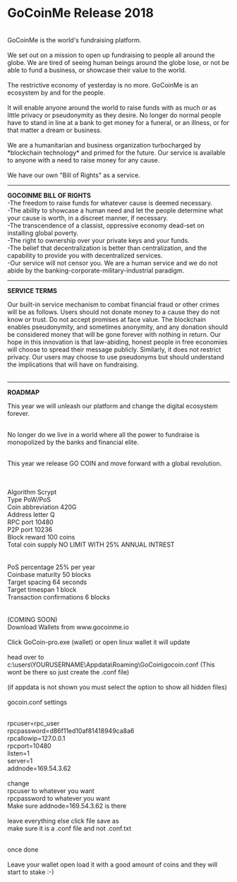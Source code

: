 ﻿# <b>GoCoinMe Release 2018</b><br>
<br>
GoCoinMe is the world's fundraising platform.<br>
<br>
We set out on a mission to open up fundraising to people all around the globe.  We are tired of seeing human beings around the globe lose, or not be able to fund a business, or showcase their value to the world.<br>
<br>
The restrictive economy of yesterday is no more.  GoCoinMe is an ecosystem by and for the people.<br>
<br>
It will enable anyone around the world to raise funds with as much or as little privacy or pseudonymity as they desire.  No longer do normal people have to stand in line at a bank to get money for a funeral, or an illness, or for that matter a dream or business.<br>
<br>
We are a humanitarian and business organization turbocharged by *blockchain technology* and primed for the future.  Our service is available to anyone with a need to raise money for any cause.  <br>
<br>
We have our own "Bill of Rights" as a service.<br>

------------------------------------------------------------------------
<b>GOCOINME BILL OF RIGHTS</b>
<br>
-The freedom to raise funds for whatever cause is deemed necessary.<br>
-The ability to showcase a human need and let the people determine what your cause is worth, in a discreet manner, if necessary.<br>
-The transcendence of a classist, oppressive economy dead-set on installing global poverty.<br>
-The right to ownership over your private keys and your funds.<br>
-The belief that decentralization is better than centralization, and the capability to provide you with decentralized services.<br>
-Our service will not censor you.  We are a human service and we do not abide by the banking-corporate-military-industrial paradigm.<br>

------------------------------------------------------------------------
<b>SERVICE TERMS</b>

Our built-in service mechanism to combat financial fraud or other crimes will be as follows. Users should not donate money to a cause they do not know or trust.  Do not accept promises at face value.  The blockchain enables pseudonymity, and sometimes anonymity, and any donation should be considered money that will be gone forever with nothing in return.  Our hope in this innovation is that law-abiding, honest people in free economies will choose to spread their message publicly.  Similarly, it does not restrict privacy.  Our users may choose to use pseudonyms but should understand the implications that will have on fundraising.<br><br>

------------------------------------------------------------------------
<b>ROADMAP</b>

This year we will unleash our platform and change the digital ecosystem forever.<br><br>

No longer do we live in a world where all the power to fundraise is monopolized by the banks and financial elite.<br><br>

This year we release GO COIN and move forward with a global revolution.<br><br>

<br>
Algorithm 	Scrypt<br>
Type 	PoW/PoS<br>
Coin abbreviation 	420G<br>
Address letter 	Q<br>
RPC port 	10480<br>
P2P port 	10236<br>
Block reward 	100 coins<br>
Total coin supply 	NO LIMIT WITH 25% ANNUAL INTREST<br><br>
<br>
PoS percentage 	25% per year<br>
Coinbase maturity 	50 blocks<br>
Target spacing 	64 seconds<br>
Target timespan 	1 block<br>
Transaction confirmations 	6 blocks<br>
<br><br>
(COMING SOON)<br>
Download Wallets from www.gocoinme.io
<br><br>
Click GoCoin-pro.exe (wallet) or open linux wallet it will update
<br><br>
head over to c:\users\YOURUSERNAME\Appdata\Roaming\GoCoin\gocoin.conf (This wont be there so just create the .conf file)
<br><br>
(if appdata is not shown you must select the option to show all hidden files)
<br><br>
gocoin.conf settings
<br><br>

rpcuser=rpc_user <br>
rpcpassword=d86f11ed10af81418949ca8a6<br>
rpcallowip=127.0.0.1<br>
rpcport=10480<br>
listen=1<br>
server=1<br>
addnode=169.54.3.62
<br><br>
change <br>
rpcuser to whatever you want <br>
rpcpassword to whatever you want<br>
Make sure addnode=169.54.3.62 is there
 <br><br>
 leave everything else click file save as <br>
 make sure it is a .conf file and not .conf.txt<br>
 <br>

once done
<br><br>
Leave your wallet open load it with a good amount of coins and they will start to stake :-)

  <br> <br>
